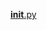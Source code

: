  
<a href='https://gabrielryanft.github.io/learning/cursoemvideo/python/exerciciospython/aula22 funcoes locais/ex111/uteis/analisededados/__init__.py/' target='_blank' rel='next'>__init__.py</a><br/>
